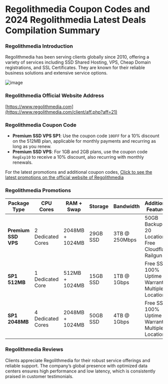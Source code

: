 # Regolithmedia Coupon Codes and 2024 Regolithmedia Latest Deals Compilation Summary

### Regolithmedia Introduction
Regolithmedia has been serving clients globally since 2010, offering a variety of services including SSD Shared Hosting, VPS, Cheap Domain registrations, and SSL Certificates. They are known for their reliable business solutions and extensive service options.

![image](https://github.com/haoyuncheng667/Regolithmedia/assets/167733509/c2be4472-5d66-46b0-af8a-57c59e0a3b77)

### Regolithmedia Official Website Address
[https://www.regolithmedia.com](https://www.regolithmedia.com/client/aff.php?aff=21)

### Regolithmedia Coupon Code
- **Premium SSD VPS SP1**: Use the coupon code `10OFF` for a 10% discount on the 512MB plan, applicable for monthly payments and recurring as long as you renew.
- **Premium SSD VPS**: For 1GB and 2GB plans, use the coupon code `RegExp10` to receive a 10% discount, also recurring with monthly renewals.

For the latest promotions and additional coupon codes, [Click to see the latest promotions on the official website of Regolithmedia](https://www.regolithmedia.com/client/aff.php?aff=21)

### Regolithmedia Promotions

| Package Type         | CPU Cores           | RAM + Swap         | Storage            | Bandwidth          | Additional Features                                    | Price      | More Information |
|----------------------|---------------------|--------------------|--------------------|--------------------|--------------------------------------------------------|------------|-------------------|
| **Premium SSD VPS**  | 2 Dedicated Cores   | 2048MB + 1024MB    | 29GB SSD           | 3TB @ 250Mbps      | 50GB Backup, 20 Locations, Free Cloudflare Railgun     | \$29/Month  | [Order Now](https://www.regolithmedia.com/client/aff.php?aff=21) |
| **SP1 512MB**        | 1 Dedicated Core    | 512MB + 1024MB     | 15GB SSD           | 1TB @ 1Gbps        | Free SSL, 100% Uptime Warranty, Multiple Locations     | \$10/Month  | [Order Now](https://www.regolithmedia.com/client/aff.php?aff=21) |
| **SP1 2048MB**       | 4 Dedicated Cores   | 2048MB + 1024MB    | 50GB SSD           | 4TB @ 1Gbps        | Free SSL, 100% Uptime Warranty, Multiple Locations     | \$35/Month  | [Order Now](https://www.regolithmedia.com/client/aff.php?aff=21) |

### Regolithmedia Reviews
Clients appreciate Regolithmedia for their robust service offerings and reliable support. The company’s global presence with optimized data centers ensures high performance and low latency, which is consistently praised in customer testimonials.
